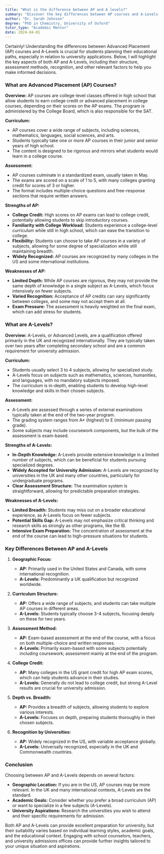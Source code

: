 ```yaml
---
title: "What is the difference between AP and A levels?"
summary: "Discover the key differences between AP courses and A-Levels, including structure, assessment, and university recognition for informed education choices."
author: "Dr. Sarah Johnson"
degree: "PhD in Chemistry, University of Oxford"
tutor_type: "Academic Mentor"
date: 2024-04-01
---
```


Certainly! Understanding the differences between Advanced Placement (AP) courses and A-Levels is crucial for students planning their educational paths, especially in relation to university applications. Below, I will highlight the key aspects of both AP and A-Levels, including their structure, assessment methods, recognition, and other relevant factors to help you make informed decisions.

### What are Advanced Placement (AP) Courses?

**Overview:**
AP courses are college-level classes offered in high school that allow students to earn college credit or advanced placement in college courses, depending on their scores on the AP exams. The program is administered by the College Board, which is also responsible for the SAT.

**Curriculum:**
- AP courses cover a wide range of subjects, including sciences, mathematics, languages, social sciences, and arts.
- Students typically take one or more AP courses in their junior and senior years of high school.
- The content is designed to be rigorous and mirrors what students would learn in a college course.

**Assessment:**
- AP courses culminate in a standardized exam, usually taken in May.
- The exams are scored on a scale of 1 to 5, with many colleges granting credit for scores of 3 or higher.
- The format includes multiple-choice questions and free-response sections that require written answers.

**Strengths of AP:**
- **College Credit:** High scores on AP exams can lead to college credit, potentially allowing students to skip introductory courses.
- **Familiarity with College Workload:** Students experience a college-level curriculum while still in high school, which can ease the transition to college.
- **Flexibility:** Students can choose to take AP courses in a variety of subjects, allowing for some degree of specialization while still maintaining breadth.
- **Widely Recognized:** AP courses are recognized by many colleges in the US and some international institutions.

**Weaknesses of AP:**
- **Limited Depth:** While AP courses are rigorous, they may not provide the same depth of knowledge in a single subject as A-Levels, which focus intensively on fewer subjects.
- **Varied Recognition:** Acceptance of AP credits can vary significantly between colleges, and some may not accept them at all.
- **Exam Pressure:** The assessment is heavily weighted on the final exam, which can add stress for students.

### What are A-Levels?

**Overview:**
A-Levels, or Advanced Levels, are a qualification offered primarily in the UK and recognized internationally. They are typically taken over two years after completing secondary school and are a common requirement for university admission.

**Curriculum:**
- Students usually select 3 to 4 subjects, allowing for specialized study.
- A-Levels focus on subjects such as mathematics, sciences, humanities, and languages, with no mandatory subjects imposed.
- The curriculum is in-depth, enabling students to develop high-level knowledge and skills in their chosen subjects.

**Assessment:**
- A-Levels are assessed through a series of external examinations typically taken at the end of the two-year program.
- The grading system ranges from A* (highest) to E (minimum passing grade).
- Some subjects may include coursework components, but the bulk of the assessment is exam-based.

**Strengths of A-Levels:**
- **In-Depth Knowledge:** A-Levels provide extensive knowledge in a limited number of subjects, which can be beneficial for students pursuing specialized degrees.
- **Widely Accepted for University Admission:** A-Levels are recognized by universities in the UK and many other countries, particularly for undergraduate programs.
- **Clear Assessment Structure:** The examination system is straightforward, allowing for predictable preparation strategies.

**Weaknesses of A-Levels:**
- **Limited Breadth:** Students may miss out on a broader educational experience, as A-Levels focus on fewer subjects.
- **Potential Skills Gap:** A-Levels may not emphasize critical thinking and research skills as strongly as other programs, like the IB.
- **Intensive Exam Preparation:** The concentration of assessment at the end of the course can lead to high-pressure situations for students.

### Key Differences Between AP and A-Levels

1. **Geographic Focus:**
   - **AP:** Primarily used in the United States and Canada, with some international recognition.
   - **A-Levels:** Predominantly a UK qualification but recognized worldwide.

2. **Curriculum Structure:**
   - **AP:** Offers a wide range of subjects, and students can take multiple AP courses in different areas.
   - **A-Levels:** Students typically choose 3-4 subjects, focusing deeply on these for two years.

3. **Assessment Method:**
   - **AP:** Exam-based assessment at the end of the course, with a focus on both multiple-choice and written responses.
   - **A-Levels:** Primarily exam-based with some subjects potentially including coursework; assessment mainly at the end of the program.

4. **College Credit:**
   - **AP:** Many colleges in the US grant credit for high AP exam scores, which can help students advance in their studies.
   - **A-Levels:** Generally do not lead to college credit, but strong A-Level results are crucial for university admission.

5. **Depth vs. Breadth:**
   - **AP:** Provides a breadth of subjects, allowing students to explore various interests.
   - **A-Levels:** Focuses on depth, preparing students thoroughly in their chosen subjects.

6. **Recognition by Universities:**
   - **AP:** Widely recognized in the US, with variable acceptance globally.
   - **A-Levels:** Universally recognized, especially in the UK and Commonwealth countries.

### Conclusion

Choosing between AP and A-Levels depends on several factors:

- **Geographic Location:** If you are in the US, AP courses may be more relevant. In the UK and many international contexts, A-Levels are the standard.
- **Academic Goals:** Consider whether you prefer a broad curriculum (AP) or want to specialize in a few subjects (A-Levels).
- **University Aspirations:** Research the universities you wish to attend and their specific requirements for admission.

Both AP and A-Levels can provide excellent preparation for university, but their suitability varies based on individual learning styles, academic goals, and the educational context. Engaging with school counselors, teachers, and university admissions offices can provide further insights tailored to your unique situation and aspirations.
    
